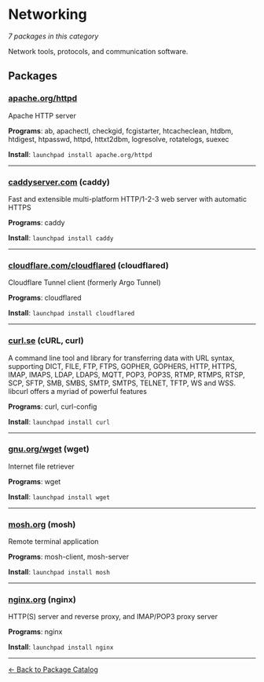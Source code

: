 # Networking

*7 packages in this category*

Network tools, protocols, and communication software.

## Packages

### [apache.org/httpd](../packages/apache.org/httpd/index.md)

Apache HTTP server

**Programs**: ab, apachectl, checkgid, fcgistarter, htcacheclean, htdbm, htdigest, htpasswd, httpd, httxt2dbm, logresolve, rotatelogs, suexec

**Install**: `launchpad install apache.org/httpd`

---

### [caddyserver.com](../packages/caddyserver.com/index.md) (caddy)

Fast and extensible multi-platform HTTP/1-2-3 web server with automatic HTTPS

**Programs**: caddy

**Install**: `launchpad install caddy`

---

### [cloudflare.com/cloudflared](../packages/cloudflare.com/cloudflared/index.md) (cloudflared)

Cloudflare Tunnel client (formerly Argo Tunnel)

**Programs**: cloudflared

**Install**: `launchpad install cloudflared`

---

### [curl.se](../packages/curl.se/index.md) (cURL, curl)

A command line tool and library for transferring data with URL syntax, supporting DICT, FILE, FTP, FTPS, GOPHER, GOPHERS, HTTP, HTTPS, IMAP, IMAPS, LDAP, LDAPS, MQTT, POP3, POP3S, RTMP, RTMPS, RTSP, SCP, SFTP, SMB, SMBS, SMTP, SMTPS, TELNET, TFTP, WS and WSS. libcurl offers a myriad of powerful features

**Programs**: curl, curl-config

**Install**: `launchpad install curl`

---

### [gnu.org/wget](../packages/gnu.org/wget/index.md) (wget)

Internet file retriever

**Programs**: wget

**Install**: `launchpad install wget`

---

### [mosh.org](../packages/mosh.org/index.md) (mosh)

Remote terminal application

**Programs**: mosh-client, mosh-server

**Install**: `launchpad install mosh`

---

### [nginx.org](../packages/nginx.org/index.md) (nginx)

HTTP(S) server and reverse proxy, and IMAP/POP3 proxy server

**Programs**: nginx

**Install**: `launchpad install nginx`

---

[← Back to Package Catalog](../package-catalog.md)
